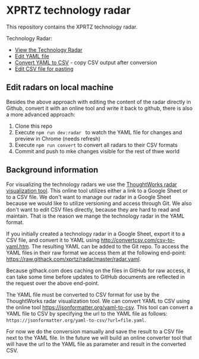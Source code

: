 # XPRTZ technology radar

This repository contains the XPRTZ technology radar.

Technology Radar:
- [View the Technology Radar](https://radar.thoughtworks.com/?sheetId=https%3A%2F%2Fraw.githack.com%2Fxprtz%2Fradar%2Fmaster%2Fradar.csv)
- [Edit YAML file](https://github.com/xprtz/radar/edit/master/radar.yaml)
- [Convert YAML to CSV](https://jsonformatter.org/yaml-to-csv/?url=https://raw.githack.com/xprtz/radar/master/radar.yaml) - copy CSV output after conversion
- [Edit CSV file for pasting](https://github.com/xprtz/radar/edit/master/radar.csv)

## Edit radars on local machine

Besides the above approach with editing the content of the radar directly in Github, convert it with an online 
tool and write it back to github, there is also a more advanced approach:

1. Clone this repo
2. Execute ```npm run dev:radar ``` to watch the YAML file for changes and preview in Chrome (needs refresh)
3. Execute ```npm run convert``` to convert all radars to their CSV formats
4. Commit and push to mke changes visible for the rest of thwe world

## Background information

For visualizing the technology radars we use the [ThoughtWorks radar visualization tool](https://www.thoughtworks.com/radar/how-to-byor).
This online tool utilizes either a link to a Google Sheet or to a CSV file. We don't want to manage our radar in a Google Sheet because we would like to utilize versioning and access through Git. We also don't want to edit CSV files directly, because they are hard to read and maintain. That is the reason we mange the technology radar in the YAML format.

If you initially created a technology radar in a Google Sheet, export it to a CSV file, and convert it to YAML using http://convertcsv.com/csv-to-yaml.htm. The resulting YAML can be added to the Git repo. To access the YAML files in their raw format we access them at the following end-point: https://raw.githack.com/xprtz/radar/master/radar.yaml.

Because githack.com does caching on the files in GitHub for raw access, it can take some time before updates to GitHub documents are reflected in the request over the above end-point.

The YAML file must be converted to CSV format for use by the ThoughtWorks radar visualization tool. We can convert YAML to CSV using the online tool https://jsonformatter.org/yaml-to-csv. This tool can convert a YAML file to CSV by specifying the url to the YAML file as follows: ```https://jsonformatter.org/yaml-to-csv/?url=file.yaml```.

For now we do the conversion manually and save the result to a CSV file next to the YAML file. In the future we will build an online converter tool that will have the url to the YAML file as parameter and result in the converted CSV.
